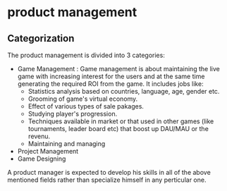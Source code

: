 # product management

## Categorization
The product management is divided into 3 categories:

- Game Management : Game management is about maintaining the live game with increasing interest for the users and at the same time generating the required ROI from the game. It includes jobs like:
    - Statistics analysis based on countries, language, age, gender etc.
    - Grooming of game's virtual economy.
    - Effect of various types of sale pakages.
    - Studying player's progression.
    - Techniques available in market or that used in other games (like tournaments, leader board etc) that boost up DAU/MAU or the revenu.
    - Maintaining and managing
- Project Management
- Game Designing

A product manager is expected to develop his skills in all of the above mentioned fields rather than specialize himself in any perticular one.
